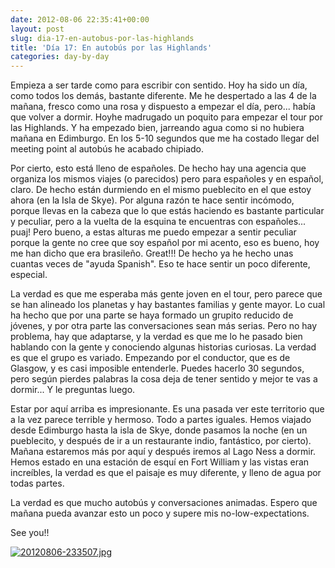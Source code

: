 ```yaml
---
date: 2012-08-06 22:35:41+00:00
layout: post
slug: dia-17-en-autobus-por-las-highlands
title: 'Día 17: En autobús por las Highlands'
categories: day-by-day
---
```


Empieza a ser tarde como para escribir con sentido. Hoy ha sido un día, como todos los demás, bastante diferente. Me he despertado a las 4 de la mañana, fresco como una rosa y dispuesto a empezar el día, pero... había que volver a dormir. Hoyhe madrugado un poquito para empezar el tour por las Highlands. Y ha empezado bien, jarreando agua como si no hubiera mañana en Edimburgo. En los 5-10 segundos que me ha costado llegar del meeting point al autobús he acabado chipiado.

Por cierto, esto está lleno de españoles. De hecho hay una agencia que organiza los mismos viajes (o parecidos) pero para españoles y en español, claro. De hecho están durmiendo en el mismo pueblecito en el que estoy ahora (en la Isla de Skye). Por alguna razón te hace sentir incómodo, porque llevas en la cabeza que lo que estás haciendo es bastante particular y peculiar, pero a la vuelta de la esquina te encuentras con españoles... puaj! Pero bueno, a estas alturas me puedo empezar a sentir peculiar porque la gente no cree que soy español por mi acento, eso es bueno, hoy me han dicho que era brasileño. Great!!! De hecho ya he hecho unas cuantas veces de "ayuda Spanish". Eso te hace sentir un poco diferente, especial.

La verdad es que me esperaba más gente joven en el tour, pero parece que se han alineado los planetas y hay bastantes familias y gente mayor. Lo cual ha hecho que por una parte se haya formado un grupito reducido de jóvenes, y por otra parte las conversaciones sean más serias. Pero no hay problema, hay que adaptarse, y la verdad es que me lo he pasado bien hablando con la gente y conociendo algunas historias curiosas. La verdad es que el grupo es variado. Empezando por el conductor, que es de Glasgow, y es casi imposible entenderle. Puedes hacerlo 30 segundos, pero según pierdes palabras la cosa deja de tener sentido y mejor te vas a dormir... Y le preguntas luego.

Estar por aquí arriba es impresionante. Es una pasada ver este territorio que a la vez parece terrible y hermoso. Todo a partes iguales. Hemos viajado desde Edimburgo hasta la isla de Skye, donde pasamos la noche (en un pueblecito, y después de ir a un restaurante indio, fantástico, por cierto). Mañana estaremos más por aquí y después iremos al Lago Ness a dormir. Hemos estado en una estación de esquí en Fort William y las vistas eran increíbles, la verdad es que el paisaje es muy diferente, y lleno de agua por todas partes.

La verdad es que mucho autobús y conversaciones animadas. Espero que mañana pueda avanzar esto un poco y supere mis no-low-expectations.

See you!!

[![20120806-233507.jpg](http://blog.migueljulian.com/wp-content/uploads/20120806-233507.jpg)](http://blog.migueljulian.com/wp-content/uploads/20120806-233507.jpg)
